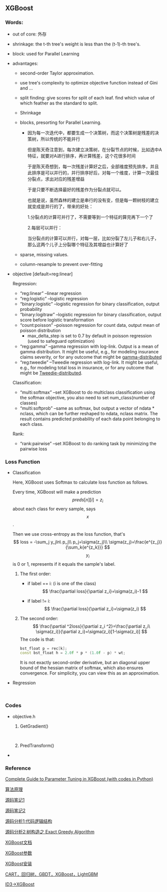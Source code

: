 ## XGBoost

### Words:

- out of core: 外存

- shrinkage: the t-th tree's weight is less than the (t-1)-th tree's.

- block: used for Parallel Learning

- advantages:

  - second-order Taylor approximation.

  - use tree's complexity to optimize objective function instead of Gini and ...

  - split finding: give scores for split of each leaf. find which value of which feather as the standard to         split.

  - Shrinkage

  - blocks, presorting for Parallel Learning.

    - 因为每一次迭代中，都要生成一个决策树，而这个决策树是残差的决策树，所以传统的不能并行

      但是陈天奇注意到，每次建立决策树，在分裂节点的时候，比如选中A特征，就要对A进行排序，再计算残差，这个花很多时间

      于是陈天奇想到，每一次残差计算好之后，全部维度预先排序，并且此排序是可以并行的，并行排序好后，对每一个维度，计算一次最佳分裂点，求出对应的残差增益

      于是只要不断选择最好的残差作为分裂点就可以。

      也就是说，虽然森林的建立是串行的没有变，但是每一颗树枝的建立就变成是并行的了，带来的好处：

      1.分裂点的计算可并行了，不需要等到一个特征的算完再下一个了

      2.每层可以并行：

      当分裂点的计算可以并行，对每一层，比如分裂了左儿子和右儿子，那么这两个儿子上分裂哪个特征及其增益也计算好了

  - sparse, missing values.

  - column-resample to prevent over-fitting

- objective [default=reg:linear]

  Regression:

  - “reg:linear” –linear regression
  - “reg:logistic” –logistic regression
  - “binary:logistic” –logistic regression for binary classification, output probability
  - “binary:logitraw” –logistic regression for binary classification, output score before logistic transformation
  - “count:poisson” –poisson regression for count data, output mean of poisson distribution
    - max_delta_step is set to 0.7 by default in poisson regression (used to safeguard optimization)
  - “reg:gamma” –gamma regression with log-link. Output is a mean of gamma distribution. It might be useful, e.g., for modeling insurance claims severity, or for any outcome that might be [gamma-distributed](https://en.wikipedia.org/wiki/Gamma_distribution#Applications)
  - “reg:tweedie” –Tweedie regression with log-link. It might be useful, e.g., for modeling total loss in insurance, or for any outcome that might be [Tweedie-distributed](https://en.wikipedia.org/wiki/Tweedie_distribution#Applications).

  Classification:

  - “multi:softmax” –set XGBoost to do multiclass classification using the softmax objective, you also need to set num_class(number of classes)
  - “multi:softprob” –same as softmax, but output a vector of ndata * nclass, which can be further reshaped to ndata, nclass matrix. The result contains predicted probability of each data point belonging to each class.

  Rank:

  - “rank:pairwise” –set XGBoost to do ranking task by minimizing the pairwise loss



### Loss Function

- Classification

  Here, XGBoost uses Softmax to calculate loss function as follows.

  Every time, XGBoost will make a prediction $$preds[n][i]=z_i$$ about each class for every sample, says $$x$$.

  Then we use cross-entropy as the loss function, that's 
  $$
  loss = -\sum_j y_jln\ p_j\\
  p_j=\sigma(z_j)\\
  \sigma(z_j)=\frac{e^{z_j}}{\sum_k{e^{z_k}}}
  $$
  $$y_i$$ is 0 or 1, represents if it equals the sample's label.

  1. The first order:

     - if label == i: (i is one of the class)
       $$
       \frac{\partial loss}{\partial z_i}=\sigma(z_i)-1
       $$

     - if label != i:
       $$
       \frac{\partial loss}{\partial z_i}=\sigma(z_i)
       $$

  2. The second order:
     $$
     \frac{\partial ^2loss}{\partial z_i ^2}=\frac{\partial z_i\  \sigma(z_i)}{\partial z_i}=\sigma(z_i)[1-\sigma(z_i)]
     $$
     The code is that:

     ```c++
     bst_float p = rec[k];
     const bst_float h = 2.0f * p * (1.0f - p) * wt;
     ```

     It is not exactly second-order derivative, but an diagonal upper bound of the hessian matrix of softmax, which also ensures convergence. For simplicity, you can view this as an approximation.

- Regression 

  ​



### Codes

- objective.h

  1. GetGradient()

     ​

  2. PredTransform()

- ​

### Reference

[Complete Guide to Parameter Tuning in XGBoost (with codes in Python)](https://www.analyticsvidhya.com/blog/2016/03/complete-guide-parameter-tuning-xgboost-with-codes-python/)

[算法原理](https://www.2cto.com/kf/201610/559151.html)

[源码笔记1](http://blog.csdn.net/flydreamforever/article/details/75805924)

[源码笔记2](http://blog.csdn.net/flydreamforever/article/details/76219727)

[源码分析1:代码逻辑结构](https://cloud.tencent.com/community/article/497832)

[源码分析2:树构造之 Exact Greedy Algorithm](https://cloud.tencent.com/community/article/590891)

[XGBoost文档](https://xgboost.readthedocs.io/en/latest/)

[XGBoost参数](https://xgboost.readthedocs.io/en/latest/parameter.html)

[XGBoost安装](https://xgboost.readthedocs.io/en/latest/build.html)

[CART，回归树，GBDT，XGBoost，LightGBM](http://blog.csdn.net/a790209714/article/details/78086867)

[ID3->XGBoost](http://www.jianshu.com/p/41dac1f6b0d2)

